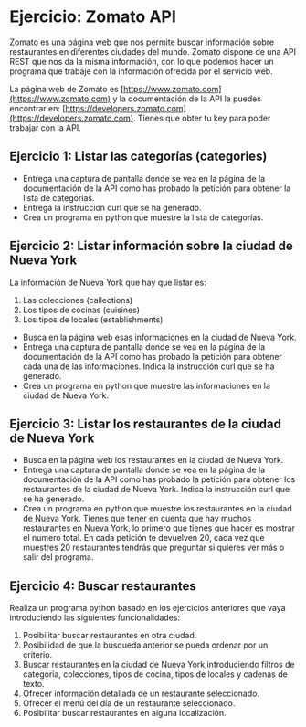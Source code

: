 # Ejercicio: Zomato API

Zomato es una página web que nos permite buscar información sobre restaurantes en diferentes ciudades del mundo. Zomato dispone de una API REST que nos da la misma información, con lo que podemos hacer un programa que trabaje con la información ofrecida por el servicio web.

La página web de Zomato es [https://www.zomato.com](https://www.zomato.com) y la documentación de la API la puedes encontrar en: [https://developers.zomato.com](https://developers.zomato.com). Tienes que obter tu key para poder trabajar con la API.

## Ejercicio 1: Listar las categorías (categories)

* Entrega una captura de pantalla donde se vea en la página de la documentación de la API como has probado la petición para obtener la lista de categorías.
* Entrega la instrucción curl que se ha generado.
* Crea un programa en python que muestre la lista de categorías.

## Ejercicio 2: Listar información sobre la ciudad de Nueva York

La información de Nueva York que hay que listar es:

1. Las colecciones (callections)
2. Los tipos de cocinas (cuisines) 
3. Los tipos de locales (establishments)

* Busca en la página web esas informaciones en la ciudad de Nueva York.
* Entrega una captura de pantalla donde se vea en la página de la documentación de la API como has probado la petición para obtener cada una de las informaciones. Indica la instrucción curl que se ha generado.
* Crea un programa en python que muestre las informaciones en la ciudad de Nueva York.


## Ejercicio 3: Listar los restaurantes de la ciudad de Nueva York

* Busca en la página web los restaurantes en la ciudad de Nueva York.
* Entrega una captura de pantalla donde se vea en la página de la documentación de la API como has probado la petición para obtener los restaurantes de la ciudad de Nueva York. Indica la instrucción curl que se ha generado.
* Crea un programa en python que muestre los restaurantes en la ciudad de Nueva York. Tienes que tener en cuenta que hay muchos restaurantes en Nueva York, lo primero que tienes que hacer es mostrar el numero total. En cada petición te devuelven 20, cada vez que muestres 20 restaurantes tendrás que preguntar si quieres ver más o salir del programa.

## Ejercicio 4: Buscar restaurantes

Realiza un programa python basado en los ejercicios anteriores que vaya introduciendo las siguientes funcionalidades:

1. Posibilitar buscar restaurantes en otra ciudad.
2. Posibilidad de que la búsqueda anterior se pueda ordenar por un criterio.
3. Buscar restaurantes en la ciudad de Nueva York,introduciendo filtros de categoría, colecciones, tipos de cocina, tipos de locales y cadenas de texto.
4. Ofrecer información detallada de un restaurante seleccionado.
5. Ofrecer el menú del día de un restaurante seleccionado.
6. Posibilitar buscar restaurantes en alguna localización.

